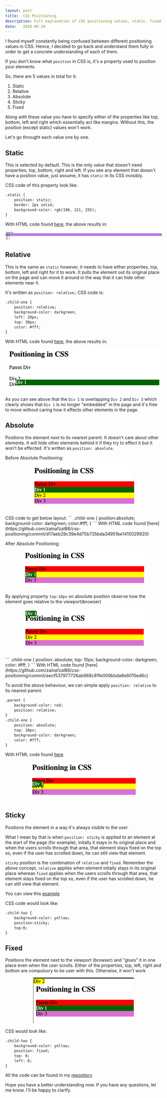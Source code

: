 ```yaml
---
layout: post
title:  CSS Positioning 
description: Full explanation of CSS positioning values, static, fixed, relative, absolute and sticky
date:   2020-06-19
---
```

I found myself constantly being confused between different positioning values in CSS. Hence, I decided to go back and understand them fully in order to get a concrete understanding of each of them.

If you don't know what `position` in CSS is, it's a property used to position your elements.

So, there are 5 values in total for it:

1.  Static
2.  Relative
3.  Absolute
4.  Sticky
5.  Fixed

Along with these value you have to specify either of the properties like top, bottom, left and right which essentially act like margins. Without this, the position (except static) values won't work.

Let's go throught each value one by one.

## Static
This is selected by default. This is the only value that doesn't need properties, top, bottom, right and left. If you see any element that doesn't have a position value, just assume, it has `static` in its CSS invisibly.

CSS code of this property look like:
```
.static {
    position: static;
    border: 2px solid;
    background-color: rgb(190, 121, 255);
}
```
With HTML code found [here](https://github.com/zainafzal88/css-positioning), the above results in:

<p align="center">
  <img src="/assets/images/2020-06-19/static-positioning.png">
</p>

## Relative
This is the same as `static` however, it needs to have either properties, top, bottom, left and right for it to work. It pulls the element out its original place on the page and can move it around in the way that it can hide other elements near it.

It's written as `position: relative;` CSS code is:

```
.child-one {
    position: relative;
    background-color: darkgreen;
    left: 20px;
    top: 30px;
    color: #fff;
}
```
With HTML code found [here](https://github.com/zainafzal88/css-positioning), the above results in:

<p align="center">
  <img src="/assets/images/2020-06-19/relative-positioning.png">
</p>

As you can see above that the `Div 1` is overlapping `Div 2` and `Div 3` which clearly shows that `Div 1` is no longer "embedded" in the page and it's free to move without caring how it effects other elements in the page.

## Absolute
Positions the element next to its nearest parent. It doesn't care about other elements. It will hide other elements behind it if they try to effect it but it won't be effected. It's written as `position: absolute`.

Before Absolute Positioning:
<p align="center">
  <img src="/assets/images/2020-06-19/before-absolute-positioning.png">
</p>
CSS code to get below layout:
```
.child-one {
    position:absolute;
    background-color: darkgreen;
    color:#fff;
}
```
With HTML code found [here](https://github.com/zainafzal88/css-positioning/commit/d17aeb29c39e4d75b735bda34951be1415029920)

After Absolute Positioning:
<p align="center">
  <img src="/assets/images/2020-06-19/after-absolute-positioning.png">
</p>

By applying property `top:10px` on absolute position observe how the element goes relative to the viewport(browser)
<p align="center">
  <img src="/assets/images/2020-06-19/absolute-positioning-top.png">
</p>
```
.child-one {
    position: absolute;
    top: 10px;
    background-color: darkgreen;
    color: #fff;
}
```
With HTML code found [here](https://github.com/zainafzal88/css-positioning/commit/aecf537977726ab668c81fe009bbda6e6015ed6c)

To avoid the above behaviour, we can simple apply `position: relative` to its nearest parent.
```
.parent {
    background-color: red;
    position: relative;
}
.child-one {
    position: absolute;
    top: 10px;
    background-color: darkgreen;
    color: #fff;
}
```
With HTML code found [here](https://github.com/zainafzal88/css-positioning/commit/88da6bc2298c3159090e6456b8c685e2f5567b6a)
<p align="center">
  <img src="/assets/images/2020-06-19/absolute-relative-positioning.png">
</p>

## Sticky
Positions the element in a way it's always visible to the user.

What I mean by that is when `position: sticky` is applied to an element at the start of the page (for example), initally it stays in its original place and when the users scrolls through that area, that element stays fixed on the top so, even if the user has scrolled down, he can still view that element.

`sticky` position is the combination of `relative` and `fixed`. Remember the above concept, `relative` applies when element initally stays in its original place whereas `fixed` applies when the users scrolls through that area, that element stays fixed on the top so, even if the user has scrolled down, he can still view that element. 

You can view this [example](https://www.w3schools.com/css/css_positioning.asp)

CSS code would look like:

```
.child-two {
    background-color: yellow;
    position:sticky;
    top:0;
}
```

## Fixed
Positions the element next to the viewport (browser) and "glues" it in one place even when the user scrolls. Either of the properties, top, left, right and bottom are compulsory to be user with this. Otherwise, it won't work

<p align="center">
  <img src="/assets/images/2020-06-19/fixed-positioning.png">
</p>

CSS would look like:
```
.child-two {
    background-color: yellow;
    position: fixed;
    top: 0;
    left: 0;
}
```
All the code can be found in my [repository](https://github.com/zainafzal88/css-positioning)

Hope you have a better understanding now. If you have any questions, let me know. I'll be happy to clarify.


